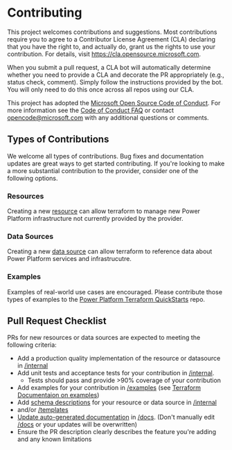 # Contributing

This project welcomes contributions and suggestions.  Most contributions require you to agree to a
Contributor License Agreement (CLA) declaring that you have the right to, and actually do, grant us
the rights to use your contribution. For details, visit <https://cla.opensource.microsoft.com>.

When you submit a pull request, a CLA bot will automatically determine whether you need to provide
a CLA and decorate the PR appropriately (e.g., status check, comment). Simply follow the instructions
provided by the bot. You will only need to do this once across all repos using our CLA.

This project has adopted the [Microsoft Open Source Code of Conduct](https://opensource.microsoft.com/codeofconduct/).
For more information see the [Code of Conduct FAQ](https://opensource.microsoft.com/codeofconduct/faq/) or
contact [opencode@microsoft.com](mailto:opencode@microsoft.com) with any additional questions or comments.

## Types of Contributions

We welcome all types of contributions.  Bug fixes and documentation updates are great ways to get started contributing. If you're looking to make a more substantial contribution to the provider, consider one of the following options.

### Resources

Creating a new [resource](https://developer.hashicorp.com/terraform/plugin/framework/resources) can allow terraform to manage new Power Platform infrastructure not currently provided by the provider.

### Data Sources

Creating a new [data source](https://developer.hashicorp.com/terraform/plugin/framework/data-sources) can allow terraform to reference data about Power Platform services and infrastrucutre.

### Examples

Examples of real-world use cases are encouraged.  Please contribute those types of examples to the [Power Platform Terraform QuickStarts](https://github.com/microsoft/power-platform-terraform-quickstarts) repo.

## Pull Request Checklist

PRs for new resources or data sources are expected to meeting the following criteria:

- Add a production quality implementation of the resource or datasource in [/internal](/internal/)
- Add unit tests and acceptance tests for your contribution in [/internal](/internal/).  
    - Tests should pass and provide >90% coverage of your contribution
- Add examples for your contribution in [/examples](/examples/) (see [Terraform Documentaion on examples](https://developer.hashicorp.com/terraform/tutorials/providers-plugin-framework/providers-plugin-framework-documentation-generation#add-configuration-examples))
- Add [schema descriptions](https://developer.hashicorp.com/terraform/tutorials/providers-plugin-framework/providers-plugin-framework-documentation-generation#add-schema-descriptions) for your resource or data source in [/internal](/internal/) 
- and/or [/templates](/templates/)
- [Update auto-generated documentation](#updating-documentation) in [/docs](/docs/). (Don't manually edit [/docs](/docs/) or your updates will be overwritten)
- Ensure the PR description clearly describes the feature you're adding and any known limitations
